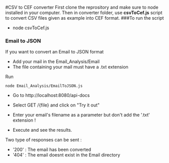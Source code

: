 #CSV to CEF converter
First clone the reprository and make sure to node installed in your computer. Then in converter folder, use **csvToCef.js** script to convert CSV files given as example into CEF format.
###To run the script
- node csvToCef.js

### Email to JSON
If you want to convert an Email to JSON format
- Add your mail in the Email_Analysis/Email
- The file containing your mail must have a .txt extension

Run

    node Email_Analysis/EmailToJSON.js

- Go to  http://localhost:8080/api-docs

- Select GET /{file} and click on "Try it out"
- Enter your email's filename as a parameter but don't add the '.txt' extension !
- Execute and see the results.

Two type of responses can be sent :

- '200' : The email has been converted
- '404' : The email doesnt exist in the Email directory